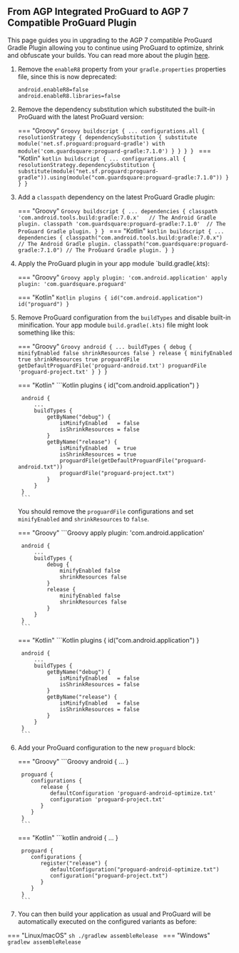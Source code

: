 ## From AGP Integrated ProGuard to AGP 7 Compatible ProGuard Plugin

This page guides you in upgrading to the AGP 7 compatible ProGuard Gradle Plugin
allowing you to continue using ProGuard to optimize, shrink and obfuscate your builds.
You can read more about the plugin [here](gradleplugin.md).

1. Remove the `enableR8` property from your `gradle.properties` properties file, since this is now
deprecated:

    ```properties
    android.enableR8=false
    android.enableR8.libraries=false
    ```

2. Remove the dependency substitution which substituted the built-in ProGuard with the latest ProGuard version:

    === "Groovy"
        ```Groovy
        buildscript {
            ...
            configurations.all {
                resolutionStrategy {
                    dependencySubstitution {
                        substitute module('net.sf.proguard:proguard-gradle') with module('com.guardsquare:proguard-gradle:7.1.0')
                    }
                }
            }
        }
        ```
    === "Kotlin"
        ```kotlin
        buildscript {
            ...
            configurations.all {
                resolutionStrategy.dependencySubstitution {
                    substitute(module("net.sf.proguard:proguard-gradle")).using(module("com.guardsquare:proguard-gradle:7.1.0"))
                }
            }
        }
        ```

3.  Add a `classpath` dependency on the latest ProGuard Gradle plugin:

    === "Groovy"
        ```Groovy
        buildscript {
            ...
            dependencies {
                classpath 'com.android.tools.build:gradle:7.0.x'   // The Android Gradle plugin.
                classpath 'com.guardsquare:proguard-gradle:7.1.0'  // The ProGuard Gradle plugin.
            }
        }
        ```
    === "Kotlin"
        ```kotlin
        buildscript {
            ...
            dependencies {
                classpath("com.android.tools.build:gradle:7.0.x")  // The Android Gradle plugin.
                classpath("com.guardsquare:proguard-gradle:7.1.0") // The ProGuard Gradle plugin.
            }
        }
        ```

4. Apply the ProGuard plugin in your app module `build.gradle(.kts):

    === "Groovy"
        ```Groovy
        apply plugin: 'com.android.application'
        apply plugin: 'com.guardsquare.proguard'
        ```

    === "Kotlin"
        ```Kotlin
        plugins {
            id("com.android.application")
            id("proguard")
        }
        ```

5. Remove ProGuard configuration from the `buildTypes` and disable built-in minification.
   Your app module `build.gradle(.kts)` file might look something like this:

    === "Groovy"
        ```Groovy
        android {
            ...
            buildTypes {
                debug {
                    minifyEnabled false
                    shrinkResources false
                }
                release {
                    minifyEnabled true
                    shrinkResources true
                    proguardFile getDefaultProguardFile('proguard-android.txt')
                    proguardFile 'proguard-project.txt'
                }
            }
        }
        ```

    === "Kotlin"
        ```Kotlin
        plugins {
            id("com.android.application")
        }

        android {
            ...
            buildTypes {
                getByName("debug") {
                    isMinifyEnabled   = false
                    isShrinkResources = false
                }
                getByName("release") {
                    isMinifyEnabled   = true
                    isShrinkResources = true
                    proguardFile(getDefaultProguardFile("proguard-android.txt"))
                    proguardFile("proguard-project.txt")
                }
            }
        }
        ```
    You should remove the `proguardFile` configurations and set `minifyEnabled` and `shrinkResources` to
    `false`.

    === "Groovy"
        ```Groovy
        apply plugin: 'com.android.application'

        android {
            ...
            buildTypes {
                debug {
                    minifyEnabled false
                    shrinkResources false
                }
                release {
                    minifyEnabled false
                    shrinkResources false
                }
            }
        }
        ```
    === "Kotlin"
        ```Kotlin
        plugins {
            id("com.android.application")
        }

        android {
            ...
            buildTypes {
                getByName("debug") {
                    isMinifyEnabled   = false
                    isShrinkResources = false
                }
                getByName("release") {
                    isMinifyEnabled   = false
                    isShrinkResources = false
                }
            }
        }
        ```

6. Add your ProGuard configuration to the new `proguard` block:

    === "Groovy"
        ```Groovy
        android {
            ...
        }

        proguard {
           configurations {
              release {
                 defaultConfiguration 'proguard-android-optimize.txt'
                 configuration 'proguard-project.txt'
              }
           }
        }
        ```
    === "Kotlin"
        ```kotlin
        android {
            ...
        }

        proguard {
           configurations {
              register("release") {
                 defaultConfiguration("proguard-android-optimize.txt")
                 configuration("proguard-project.txt")
              }
           }
        }
        ```

7. You can then build your application as usual and ProGuard will be automatically executed on the configured variants as before:

=== "Linux/macOS"
    ```sh
    ./gradlew assembleRelease
    ```
=== "Windows"
    ```
    gradlew assembleRelease
    ```

